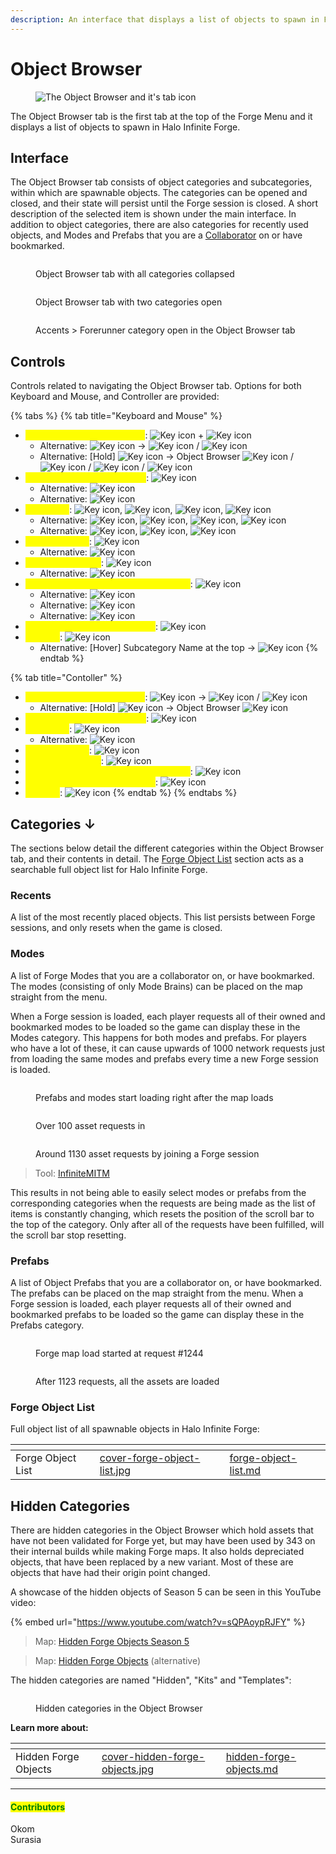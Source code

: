 ```yaml
---
description: An interface that displays a list of objects to spawn in Forge.
---
```


# Object Browser

<figure><img src="../../../../.gitbook/assets/cover-object-browser.jpg" alt="The Object Browser and it&#x27;s tab icon"><figcaption></figcaption></figure>

The Object Browser tab is the first tab at the top of the Forge Menu and it displays a list of objects to spawn in Halo Infinite Forge.

## Interface

The Object Browser tab consists of object categories and subcategories, within which are spawnable objects. The categories can be opened and closed, and their state will persist until the Forge session is closed. A short description of the selected item is shown under the main interface. In addition to object categories, there are also categories for recently used objects, and Modes and Prefabs that you are a [Collaborator](../../../../ugc/metadata-and-file-management/working-with-files/file-collaborators.md) on or have bookmarked.

<div><figure><img src="../../../../.gitbook/assets/forge-interface-forge-menu-object-browser.jpg" alt=""><figcaption><p>Object Browser tab with all categories collapsed</p></figcaption></figure> <figure><img src="../../../../.gitbook/assets/object-browser-open.jpg" alt=""><figcaption><p>Object Browser tab with two categories open</p></figcaption></figure> <figure><img src="../../../../.gitbook/assets/object-browser-accents-forerunner.jpg" alt=""><figcaption><p>Accents > Forerunner category open in the Object Browser tab</p></figcaption></figure></div>



## Controls

Controls related to navigating the Object Browser tab. Options for both Keyboard and Mouse, and Controller are provided:

{% tabs %}
{% tab title="Keyboard and Mouse" %}
* <mark style="color:yellow;">Open the Object Browser tab</mark>: <img src="../../../../.gitbook/assets/keyboard-ctrl-left.png" alt="Key icon" data-size="line"> + <img src="../../../../.gitbook/assets/keyboard-1.png" alt="Key icon" data-size="line">
  * Alternative: <img src="../../../../.gitbook/assets/keyboard-r.png" alt="Key icon" data-size="line"> → <img src="../../../../.gitbook/assets/keyboard-q.png" alt="Key icon" data-size="line"> / <img src="../../../../.gitbook/assets/keyboard-e.png" alt="Key icon" data-size="line">
  * Alternative: \[Hold] <img src="../../../../.gitbook/assets/keyboard-e.png" alt="Key icon" data-size="line"> → Object Browser <img src="../../../../.gitbook/assets/mouse-click-left.png" alt="Key icon" data-size="line"> / <img src="../../../../.gitbook/assets/keyboard-space.png" alt="Key icon" data-size="line"> / <img src="../../../../.gitbook/assets/keyboard-enter.png" alt="Key icon" data-size="line"> / <img src="../../../../.gitbook/assets/keyboard-numpad-enter.png" alt="Key icon" data-size="line">
* <mark style="color:yellow;">Close the Object Browser tab</mark>: <img src="../../../../.gitbook/assets/keyboard-backspace.png" alt="Key icon" data-size="line">
  * Alternative: <img src="../../../../.gitbook/assets/keyboard-r.png" alt="Key icon" data-size="line">
  * Alternative: <img src="../../../../.gitbook/assets/keyboard-esc.png" alt="Key icon" data-size="line">
* <mark style="color:yellow;">Navigation</mark>: <img src="../../../../.gitbook/assets/keyboard-w.png" alt="Key icon" data-size="line">, <img src="../../../../.gitbook/assets/keyboard-a.png" alt="Key icon" data-size="line">, <img src="../../../../.gitbook/assets/keyboard-s.png" alt="Key icon" data-size="line">, <img src="../../../../.gitbook/assets/keyboard-d.png" alt="Key icon" data-size="line">
  * Alternative: <img src="../../../../.gitbook/assets/keyboard-arrow-up.png" alt="Key icon" data-size="line">, <img src="../../../../.gitbook/assets/keyboard-arrow-down.png" alt="Key icon" data-size="line">, <img src="../../../../.gitbook/assets/keyboard-arrow-left.png" alt="Key icon" data-size="line">, <img src="../../../../.gitbook/assets/keyboard-arrow-right.png" alt="Key icon" data-size="line">
  * Alternative: <img src="../../../../.gitbook/assets/mouse-scroll.png" alt="Key icon" data-size="line">, <img src="../../../../.gitbook/assets/mouse-click-middle.png" alt="Key icon" data-size="line">, <img src="../../../../.gitbook/assets/mouse-click-right.png" alt="Key icon" data-size="line">
* <mark style="color:yellow;">Quick Scroll Up</mark>: <img src="../../../../.gitbook/assets/keyboard-pgup.png" alt="Key icon" data-size="line">
  * Alternative: <img src="../../../../.gitbook/assets/keyboard-z.png" alt="Key icon" data-size="line">
* <mark style="color:yellow;">Quick Scroll Down</mark>: <img src="../../../../.gitbook/assets/keyboard-pgdn.png" alt="Key icon" data-size="line">
  * Alternative: <img src="../../../../.gitbook/assets/keyboard-x.png" alt="Key icon" data-size="line">
* <mark style="color:yellow;">Select Item / Expand/Collapse Category</mark>: <img src="../../../../.gitbook/assets/keyboard-space.png" alt="Key icon" data-size="line">
  * Alternative: <img src="../../../../.gitbook/assets/mouse-click-left.png" alt="Key icon" data-size="line">
  * Alternative: <img src="../../../../.gitbook/assets/keyboard-enter.png" alt="Key icon" data-size="line">
  * Alternative: <img src="../../../../.gitbook/assets/keyboard-numpad-enter.png" alt="Key icon" data-size="line">
* <mark style="color:yellow;">Expand/Collapse All Categories</mark>: <img src="../../../../.gitbook/assets/keyboard-tab.png" alt="Key icon" data-size="line">
* <mark style="color:yellow;">Go Back</mark>: <img src="../../../../.gitbook/assets/keyboard-backspace.png" alt="Key icon" data-size="line">
  * Alternative: \[Hover] Subcategory Name at the top → <img src="../../../../.gitbook/assets/mouse-click-left.png" alt="Key icon" data-size="line">
{% endtab %}

{% tab title="Contoller" %}
* <mark style="color:yellow;">Open the Object Browser tab</mark>: <img src="../../../../.gitbook/assets/controller-x.png" alt="Key icon" data-size="line"> → <img src="../../../../.gitbook/assets/controller-lb.png" alt="Key icon" data-size="line"> / <img src="../../../../.gitbook/assets/controller-rb.png" alt="Key icon" data-size="line">
  * Alternative: \[Hold] <img src="../../../../.gitbook/assets/controller-x.png" alt="Key icon" data-size="line"> → Object Browser <img src="../../../../.gitbook/assets/controller-stick-left.png" alt="Key icon" data-size="line">
* <mark style="color:yellow;">Close the Object Browser tab</mark>: <img src="../../../../.gitbook/assets/controller-b.png" alt="Key icon" data-size="line">
* <mark style="color:yellow;">Navigation</mark>: <img src="../../../../.gitbook/assets/controller-stick-left.png" alt="Key icon" data-size="line">
  * Alternative: <img src="../../../../.gitbook/assets/controller-dpad-all-directions.png" alt="Key icon" data-size="line">
* <mark style="color:yellow;">Quick Scroll Up</mark>: <img src="../../../../.gitbook/assets/controller-lt.png" alt="Key icon" data-size="line">
* <mark style="color:yellow;">Quick Scroll Down</mark>: <img src="../../../../.gitbook/assets/controller-rt.png" alt="Key icon" data-size="line">
* <mark style="color:yellow;">Select Item / Expand/Collapse Category</mark>: <img src="../../../../.gitbook/assets/controller-a.png" alt="Key icon" data-size="line">
* <mark style="color:yellow;">Expand/Collapse All Categories</mark>: <img src="../../../../.gitbook/assets/controller-stick-right-click.png" alt="Key icon" data-size="line">
* <mark style="color:yellow;">Go Back</mark>: <img src="../../../../.gitbook/assets/controller-b.png" alt="Key icon" data-size="line">
{% endtab %}
{% endtabs %}



## Categories ↓

The sections below detail the different categories within the Object Browser tab, and their contents in detail. The [Forge Object List](./#forge-object-list) section acts as a searchable full object list for Halo Infinite Forge.

### Recents

A list of the most recently placed objects. This list persists between Forge sessions, and only resets when the game is closed.

### Modes

A list of Forge Modes that you are a collaborator on, or have bookmarked. The modes (consisting of only Mode Brains) can be placed on the map straight from the menu.

When a Forge session is loaded, each player requests all of their owned and bookmarked modes to be loaded so the game can display these in the Modes category. This happens for both modes and prefabs. For players who have a lot of these, it can cause upwards of 1000 network requests just from loading the same modes and prefabs every time a new Forge session is loaded.

<div><figure><img src="../../../../.gitbook/assets/infinite-mitm-prefab-mode-calls-start1.jpg" alt=""><figcaption><p>Prefabs and modes start loading right after the map loads</p></figcaption></figure> <figure><img src="../../../../.gitbook/assets/infinite-mitm-prefab-mode-calls-mid1.jpg" alt=""><figcaption><p>Over 100 asset requests in</p></figcaption></figure> <figure><img src="../../../../.gitbook/assets/infinite-mitm-prefab-mode-calls-end1.jpg" alt=""><figcaption><p>Around 1130 asset requests by joining a Forge session</p></figcaption></figure></div>

> Tool: [InfiniteMITM](https://github.com/Alexis-Bize/InfiniteMITM)

This results in not being able to easily select modes or prefabs from the corresponding categories when the requests are being made as the list of items is constantly changing, which resets the position of the scroll bar to the top of the category. Only after all of the requests have been fulfilled, will the scroll bar stop resetting.

### Prefabs

A list of Object Prefabs that you are a collaborator on, or have bookmarked. The prefabs can be placed on the map straight from the menu. When a Forge session is loaded, each player requests all of their owned and bookmarked prefabs to be loaded so the game can display these in the Prefabs category.

<div><figure><img src="../../../../.gitbook/assets/infinite-mitm-prefab-mode-calls-start2.jpg" alt=""><figcaption><p>Forge map load started at request #1244</p></figcaption></figure> <figure><img src="../../../../.gitbook/assets/infinite-mitm-prefab-mode-calls-end2.jpg" alt=""><figcaption><p>After 1123 requests, all the assets are loaded</p></figcaption></figure></div>

### Forge Object List

Full object list of all spawnable objects in Halo Infinite Forge:

<table data-view="cards"><thead><tr><th></th><th data-hidden data-card-cover data-type="files"></th><th data-hidden data-card-target data-type="content-ref"></th></tr></thead><tbody><tr><td>Forge Object List</td><td><a href="../../../../.gitbook/assets/cover-forge-object-list.jpg">cover-forge-object-list.jpg</a></td><td><a href="forge-object-list.md">forge-object-list.md</a></td></tr></tbody></table>



## Hidden Categories

There are hidden categories in the Object Browser which hold assets that have not been validated for Forge yet, but may have been used by 343 on their internal builds while making Forge maps. It also holds depreciated objects, that have been replaced by a new variant. Most of these are objects that have had their origin point changed.

A showcase of the hidden objects of Season 5 can be seen in this YouTube video:

{% embed url="https://www.youtube.com/watch?v=sQPAoypRJFY" %}

> Map: [Hidden Forge Objects Season 5](https://www.halowaypoint.com/halo-infinite/ugc/maps/47dce9d6-f7bd-4570-9e75-e4a9c0fcab5d)

> Map: [Hidden Forge Objects](https://www.halowaypoint.com/halo-infinite/ugc/maps/f358f1e5-c944-43d1-81e4-139e4caf1e88) (alternative)

The hidden categories are named "Hidden", "Kits" and "Templates":

<figure><img src="../../../../.gitbook/assets/object-browser-hidden-categories.jpg" alt=""><figcaption><p>Hidden categories in the Object Browser</p></figcaption></figure>

**Learn more about:**

<table data-view="cards"><thead><tr><th></th><th data-hidden data-card-cover data-type="files"></th><th data-hidden data-card-target data-type="content-ref"></th></tr></thead><tbody><tr><td>Hidden Forge Objects</td><td><a href="../../../../.gitbook/assets/cover-hidden-forge-objects.jpg">cover-hidden-forge-objects.jpg</a></td><td><a href="../../../../guides-and-knowledge/forge-know-how/forge-misc/hidden-forge-objects.md">hidden-forge-objects.md</a></td></tr></tbody></table>



***

#### <mark style="color:green;">Contributors</mark>

Okom\
Surasia
